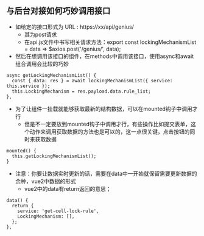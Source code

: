 ## 与后台对接如何巧妙调用接口
- 如给定的接口形式为 URL : https://xx/api/genius/
  - 其为post请求
  - 在api.js文件中书写相关请求方法：export const lockingMechanismList = data => $axios.post('/genius/', data);
- 然后在想调用该接口的组件，在methods中调用该接口，使用async和await组合调用会比较的巧妙
```
async getLockingMechanismList() {
  const { data: res } = await lockingMechanismList({ service: this.service }); 
  this.LockingMechanism = res.payload.data.rule_list; 
},
```
- 为了让组件一挂载就能够获取最新的结构数据，可以在mounted钩子中调用才行
  - 但是不一定要放到mounted钩子中调用才行，有些操作比如提交表单，这个动作来调用获取数据的方法也是可以的，这一点很关键，点击按钮的同时来获取数据
```
mounted() {
  this.getLockingMechanismList();
}
```
- 注意：你要让数据实时更新的话，需要在data中一开始就保留需要更新数据的余种，vue2中数据的形式
  - vue2中的data有return返回的意思；
```
data() {
  return {
    service: 'get-cell-lock-rule', 
    LockingMechanism: [],
  };
},
```
